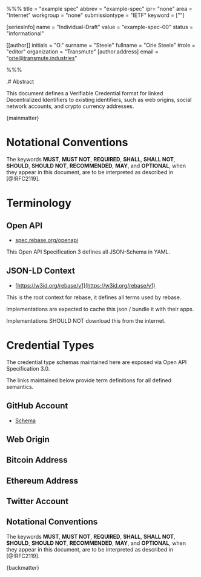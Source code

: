%%%
title = "example spec"
abbrev = "example-spec"
ipr= "none"
area = "Internet"
workgroup = "none"
submissiontype = "IETF"
keyword = [""]

[seriesInfo]
name = "Individual-Draft"
value = "example-spec-00"
status = "informational"

[[author]]
initials = "O."
surname = "Steele"
fullname = "Orie Steele"
#role = "editor"
organization = "Transmute"
[author.address]
email = "orie@transmute.industries"

%%%

.# Abstract

This document defines a Verifiable Credential format for linked Decentralized Identifiers to existing identifiers, such as web origins, social network accounts, and crypto currency addresses.

{mainmatter}

# Notational Conventions

The keywords **MUST**, **MUST NOT**, **REQUIRED**, **SHALL**, **SHALL NOT**, **SHOULD**,
**SHOULD NOT**, **RECOMMENDED**, **MAY**, and **OPTIONAL**, when they appear in this
document, are to be interpreted as described in [@!RFC2119].

# Terminology

## Open API

- [spec.rebase.org/openapi](https://spec.rebase.org/openapi/)

This Open API Specification 3 defines all JSON-Schema in YAML.

## JSON-LD Context

- [https://w3id.org/rebase/v1](https://w3id.org/rebase/v1)

This is the root context for rebase, it defines all terms used by rebase.

Implementations are expected to cache this json / bundle it with their apps.

Implementations SHOULD NOT download this from the internet.

# Credential Types

The credential type schemas maintained here are exposed via Open API Specification 3.0.

The links maintained below provide term definitions for all defined semantics.

<!-- TODO generate this section of the markdown from the openapi. -->

## GitHub Account

- [Schema](https://spec.rebase.org/openapi/schemas/common/GitHubVerification.yml)

## Web Origin

## Bitcoin Address

## Ethereum Address

## Twitter Account

## Notational Conventions

The keywords **MUST**, **MUST NOT**, **REQUIRED**, **SHALL**, **SHALL NOT**, **SHOULD**,
**SHOULD NOT**, **RECOMMENDED**, **MAY**, and **OPTIONAL**, when they appear in this
document, are to be interpreted as described in [@!RFC2119].

{backmatter}
